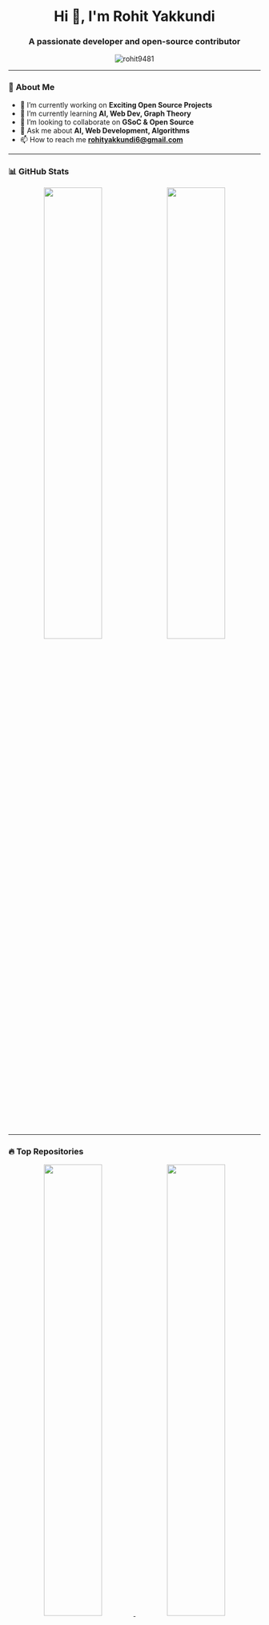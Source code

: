 <h1 align="center">Hi 👋, I'm Rohit Yakkundi</h1>
<h3 align="center">A passionate developer and open-source contributor</h3>

<p align="center">
  <img src="https://komarev.com/ghpvc/?username=rohit9481&label=Profile%20Views&color=0e75b6&style=flat"alt="rohit9481" />
</p>

---

### 🚀 **About Me**
- 🔭 I’m currently working on **Exciting Open Source Projects**
- 🌱 I’m currently learning **AI, Web Dev, Graph Theory**
- 👯 I’m looking to collaborate on **GSoC & Open Source**
- 💬 Ask me about **AI, Web Development, Algorithms**
- 📫 How to reach me **rohityakkundi6@gmail.com**

---

### 📊 **GitHub Stats**
<p align="center">
  <img width="48%" src="https://github-readme-stats.vercel.app/api?username=rohit9481&show_icons=true&theme=radical" />
  <img width="48%" src="https://github-readme-streak-stats.herokuapp.com/?user=rohit9481&theme=radical" />
</p>

---

### 🔥 **Top Repositories**
<p align="center">
  <a href="https://github.com/rohit9481/GuardianEye">
    <img width="48%" src="https://github-readme-stats.vercel.app/api/pin/?username=rohit9481&repo=GuardianEye&theme=radical" />
  </a>
  <a href="https://github.com/rohit9481/mentalhealth.com">
    <img width="48%" src="https://github-readme-stats.vercel.app/api/pin/?username=rohit9481&repo=mentalhealth.com&theme=radical" />
  </a>
  <a href="https://github.com/rohit9481/car-parking-detection-using-openCV">
    <img width="48%" src="https://github-readme-stats.vercel.app/api/pin/?username=rohit9481&repo=car-parking-detection-using-openCV&theme=radical" />
  </a>
</p>

---

### 🌱 **Contribution Graph**
<p align="center">
  <img src="https://github-readme-activity-graph.vercel.app/graph?username=rohit9481&theme=redical"/>
</p>

---

### 💻 **Tech Stack**
<p align="center">
  <img src="https://skillicons.dev/icons?i=c,python,java,js,mongodb,mysql,git,github,html,css,Figma" />
</p>

---

### 🔗 **Connect with Me**
<p align="center">
  <a href="https://x.com/YakkundiRo50431?t=_mMtRR7n_cEjlsAokHCbBw&s=09" target="blank">
    <img align="center" src="https://cdn.jsdelivr.net/npm/simple-icons@3.0.1/icons/twitter.svg" alt="Twitter" height="30" width="40" />
  </a>
  <a href="https://www.linkedin.com/in/rohit-yakkundi-78380720b/" target="blank">
    <img align="center" src="https://cdn.jsdelivr.net/npm/simple-icons@3.0.1/icons/linkedin.svg" alt="LinkedIn" height="30" width="40" />
  </a>
  <a href="https://www.discord.com/in/rohit-yakkundi/" target="blank">
    <img align="center" src="[https://cdn.jsdelivr.net/npm/simple-icons@3.0.1/icons/discord.svg](https://discord.com/channels/@me/1082492186442072139)" alt="discord" height="30" width="40" />
  </a>
</p>
